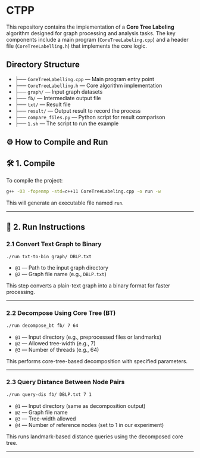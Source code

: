 # CTPP
This repository contains the implementation of a **Core Tree Labeling** algorithm designed for graph processing and analysis tasks. The key components include a main program (`CoreTreeLabeling.cpp`) and a header file (`CoreTreeLabelling.h`) that implements the core logic.

## Directory Structure
- ├── `CoreTreeLabelling.cpp` — Main program entry point  
- ├── `CoreTreeLabelling.h` — Core algorithm implementation  
- ├── `graph/` — Input graph datasets  
- ├── `fb/` — Intermediate output file
- ├── `txt/` — Result file
- ├── `result/` — Output result to record the process
- ├── `compare_files.py` — Python script for result comparison  
- ├── `1.sh` — The script to run the example  

## ⚙️ How to Compile and Run

## 🛠️ 1. Compile

To compile the project:

```bash
g++ -O3 -fopenmp -std=c++11 CoreTreeLabeling.cpp -o run -w
```

This will generate an executable file named `run`.

---

## 🚀 2. Run Instructions

### 2.1 Convert Text Graph to Binary

```bash
./run txt-to-bin graph/ DBLP.txt
```

- `@1` — Path to the input graph directory  
- `@2` — Graph file name (e.g., `DBLP.txt`)  

This step converts a plain-text graph into a binary format for faster processing.

---

### 2.2 Decompose Using Core Tree (BT)

```bash
./run decompose_bt fb/ 7 64
```

- `@1` — Input directory (e.g., preprocessed files or landmarks)  
- `@2` — Allowed tree-width (e.g., 7)  
- `@3` — Number of threads (e.g., 64)

This performs core-tree-based decomposition with specified parameters.

---

### 2.3 Query Distance Between Node Pairs

```bash
./run query-dis fb/ DBLP.txt 7 1
```

- `@1` — Input directory (same as decomposition output)  
- `@2` — Graph file name  
- `@3` — Tree-width allowed  
- `@4` — Number of reference nodes (set to 1 in our experiment)

This runs landmark-based distance queries using the decomposed core tree.

---
